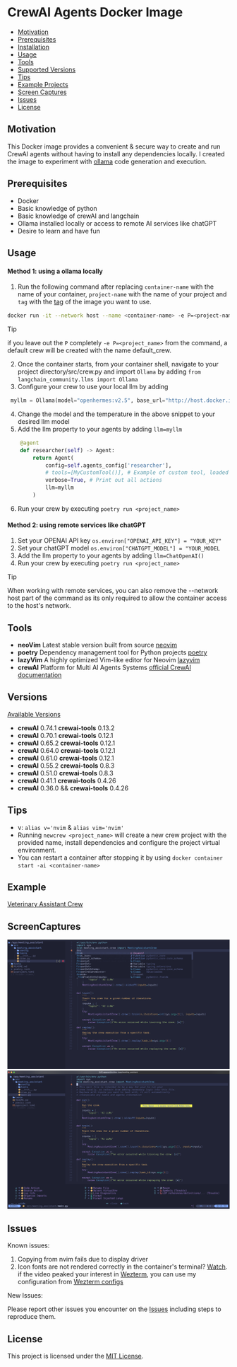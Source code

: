 # CrewAI Agents Docker Image

- [Motivation](#motivation)
- [Prerequisites](#prerequisites)
- [Installation](#installation)
- [Usage](#usage)
- [Tools](#tools)
- [Supported Versions](#versions)
- [Tips](#tips)
- [Example Projects](#examples)
- [Screen Captures](#screencaptures)
- [Issues](#issues)
- [License](#license)

## Motivation

This Docker image provides a convenient & secure way to create and run CrewAI agents without having to install any dependencies locally. I created the image to experiment with [ollama](https://ollama.com/) code generation and execution.

## Prerequisites

- Docker
- Basic knowledge of python
- Basic knowledge of crewAI and langchain
- Ollama installed locally or access to remote AI services like chatGPT
- Desire to learn and have fun

## Usage

#### Method 1: using a ollama locally

1. Run the following command after replacing `container-name` with the name of your container, `project-name` with the name of your project and `tag` with the [tag](https://hub.docker.com/r/sageil/crewai/tags) of the image you want to use.

```bash
docker run -it --network host --name <container-name> -e P=<project-name> sageil/crewai:<tag> bash
```

> [!TIP]
> if you leave out the `P` completely `-e P=<project_name>` from the command, a default crew will be created with the name default_crew.

2. Once the container starts, from your container shell, navigate to your project directory/src/crew.py and import `Ollama` by adding `from langchain_community.llms import Ollama`
3. Configure your crew to use your local llm by adding

```python
 myllm = Ollama(model="openhermes:v2.5", base_url="http://host.docker.internal:11434", temperature=0)
```

4. Change the model and the temperature in the above snippet to your desired llm model
5. Add the llm property to your agents by adding `llm=myllm`

```python
    @agent
    def researcher(self) -> Agent:
        return Agent(
            config=self.agents_config['researcher'],
            # tools=[MyCustomTool()], # Example of custom tool, loaded on the beginning of file
            verbose=True, # Print out all actions
            llm=myllm
        )

```

6. Run your crew by executing `poetry run <project_name>`

#### Method 2: using remote services like chatGPT

1. Set your OPENAI API key `os.environ["OPENAI_API_KEY"] = "YOUR_KEY"`
2. Set your chatGPT model `os.environ["CHATGPT_MODEL"] = "YOUR_MODEL`
3. Add the llm property to your agents by adding `llm=ChatOpenAI()`
4. Run your crew by executing `poetry run <project_name>`

> [!TIP]
> When working with remote services, you can also remove the --network host part of the command as its only required to allow
> the container access to the host's network.

## Tools

- **neoVim** Latest stable version built from source [neovim](https://github.com/neovim/neovim)
- **poetry** Dependency management tool for Python projects [poetry](https://python-poetry.org/)
- **lazyVim** A highly optimized Vim-like editor for Neovim [lazyvim](https://www.lazyvim.org/)
- **crewAI** Platform for Multi AI Agents Systems [official CrewAI documentation](https://docs.crewai.com/)

## Versions

[Available Versions](https://hub.docker.com/r/sageil/crewai/tags)

- **crewAI** 0.74.1 **crewai-tools** 0.13.2
- **crewAI** 0.70.1 **crewai-tools** 0.12.1
- **crewAI** 0.65.2 **crewai-tools** 0.12.1
- **crewAI** 0.64.0 **crewai-tools** 0.12.1
- **crewAI** 0.61.0 **crewai-tools** 0.12.1
- **crewAI** 0.55.2 **crewai-tools** 0.8.3
- **crewAI** 0.51.0 **crewai-tools** 0.8.3
- **crewAI** 0.41.1 **crewai-tools** 0.4.26
- **crewAI** 0.36.0 && **crewai-tools** 0.4.26

## Tips

- v: `alias v='nvim` & `alias vim='nvim'`
- Running `newcrew <project_name>` will create a new crew project with the provided name, install dependencies and configure the project virtual environment.
- You can restart a container after stopping it by using `docker container start -ai <container-name>`

## Example

[Veterinary Assistant Crew](https://github.com/sageil/veterinary_assistant)

## ScreenCaptures

![Editor](assets/nvim-main.png)
![Code](assets/code-action.png)

## Issues

Known issues:

1. Copying from nvim fails due to display driver
2. Icon fonts are not rendered correctly in the container's terminal? [Watch](https://www.youtube.com/watch?v=mQdB_kHyZn8). if the video peaked your interest in [Wezterm](https://wezfurlong.org/wezterm/index.html), you can use my configuration from [Wezterm configs](https://github.com/sageil/wezterm)

New Issues:

Please report other issues you encounter on the [Issues](https://github.com/sageil/crewai-docker-image/issues) including steps to reproduce them.

## License

This project is licensed under the [MIT License](https://github.com/sageil/crewai-docker-image/blob/main/LICENSE.md).
